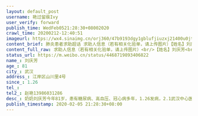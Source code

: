 ```yaml
---
layout: default_post
username: 艳过留痕Ivy
user_verify: forward
publish_time: WedFeb0521:28:30+08002020
crawl_time: 20200212-12:40:51
imageurl: https://wx4.sinaimg.cn/orj360/47b9193dgy1gblufjiuzxj21400u0jtt.jpg,https://wx3.sinaimg.cn/orj360/47b9193dgy1gblufjvnfxj21400u0wfx.jpg
content_brief: 肺炎患者求助超话 求助人信息（若有相关化验单，请上传图片）【姓名】刘庆芳【年龄】81【所在城市】武汉【所在小区、社区】江岸区山川里4号【患病时间】1.26【其他紧急联系人】赵艳   13986031286【病情描述】奶奶刘庆芳今年81岁，患有糖尿病、高血压、冠心病多年，1.26发病，2.1武汉中心医 ...全文
content_full_raw: 求助人信息（若有相关化验单，请上传图片）<br/>【姓名】刘庆芳<br/>【年龄】81<br/>【所在城市】武汉<br/>【所在小区、社区】江岸区山川里4号<br/>【患病时间】1.26<br/>【其他紧急联系人】赵艳13986031286<br/>【病情描述】奶奶刘庆芳今年81岁，患有糖尿病、高血压、冠心病多年，1.26发病，2.1武汉中心医院就诊，2.5核酸结果显示双阳。目前发烧，咳嗽、胸闷、气短，属于危重病人，随时有生命危险。<br/>目前仅仅只是社区安排在如家大智路店隔离，并没有有效的医疗救治，隔离点也没有药物。急需转入正规医院入院治疗。<br/>联系人:赵艳13986031286<br/>希望看到我这条朋友圈的好心人帮忙转发一下，我不希望看到老人在没有救治的情况下失去生命[抱拳]<br/><ahref='/n/侠客岛'>@侠客岛</a><ahref='/n/老陶在路上'>@老陶在路上</a><ahref='/n/Ms陈陌'>@Ms陈陌</a>
status_url: https://m.weibo.cn/status/4468719893406822
name_: 刘庆芳
age_: 81
city_: 武汉
address_: 江岸区山川里4号
since_: 1.26
tel_: 
tel2_: 赵艳13986031286
desc_: 奶奶刘庆芳今年81岁，患有糖尿病、高血压、冠心病多年，1.26发病，2.1武汉中心医院就诊，2.5核酸结果显示双阳。目前发烧，咳嗽、胸闷、气短，属于危重病人，随时有生命危险。目前仅仅只是社区安排在如家大智路店隔离，并没有有效的医疗救治，隔离点也没有药物。急需转入正规医院入院治疗。联系人赵艳13986031286希望看到我这条朋友圈的好心人帮忙转发一下，我不希望看到老人在没有救治的情况下失去生命[抱拳]<ahref='/n/侠客岛'>@侠客岛</a><ahref='/n/老陶在路上'>@老陶在路上</a><ahref='/n/Ms陈陌'>@Ms陈陌</a>
publish_timestamp: 2020-02-05 21:28:30+08:00
---
```


